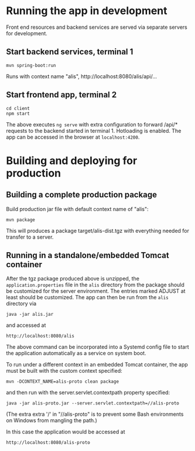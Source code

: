 # Running the app in development

Front end resources and backend services are served via separate servers for development.

## Start backend services, terminal 1
```
mvn spring-boot:run
```

Runs with context name "alis", http://localhost:8080/alis/api/...

## Start frontend app, terminal 2
```
cd client
npm start
```
The above executes `ng serve` with extra configuration to forward /api/* requests
to the backend started in terminal 1. Hotloading is enabled. The app can be
accessed in the browser at `localhost:4200`.


# Building and deploying for production

## Building a complete production package

Build production jar file with default context name of "alis":

    mvn package
    
This will produces a package target/alis-dist.tgz with everything
needed for transfer to a server.

## Running in a standalone/embedded Tomcat container

After the tgz package produced above is unzipped, the `application.properties`
file in the `alis` directory from the package should be customized for the server
environment. The entries marked ADJUST at least should be customized. The app
can then be run from the `alis` directory via

    java -jar alis.jar
    
and accessed at
 
    http://localhost:8080/alis

The above command can be incorporated into a Systemd config file to start the
application automatically as a service on system boot.

To run under a different context in an embedded Tomcat container, the app must
be built with the custom context specified:
    
    mvn -DCONTEXT_NAME=alis-proto clean package

and then run with the server.servlet.contextpath property specified:
    
    java -jar alis-proto.jar --server.servlet.contextpath=//alis-proto
    
(The extra extra '/' in "//alis-proto" is to prevent some Bash environments on
Windows from mangling the path.)

In this case the application would be accessed at
    
    http://localhost:8080/alis-proto

